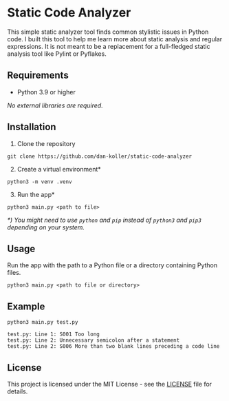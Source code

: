 # Static Code Analyzer

This simple static analyzer tool finds common stylistic issues in Python code. I built this tool to help me learn more about static analysis and regular expressions. It is not meant to be a replacement for a full-fledged static analysis tool like Pylint or Pyflakes.

## Requirements

-   Python 3.9 or higher

_No external libraries are required._

## Installation

1. Clone the repository

```shell
git clone https://github.com/dan-koller/static-code-analyzer
```

2. Create a virtual environment\*

```shell
python3 -m venv .venv
```

3. Run the app\*

```shell
python3 main.py <path to file>
```

_\*) You might need to use `python` and `pip` instead of `python3` and `pip3` depending on your system._

## Usage

Run the app with the path to a Python file or a directory containing Python files.

```shell
python3 main.py <path to file or directory>
```

## Example

```shell
python3 main.py test.py
```

```shell
test.py: Line 1: S001 Too long
test.py: Line 2: Unnecessary semicolon after a statement
test.py: Line 2: S006 More than two blank lines preceding a code line
```

## License

This project is licensed under the MIT License - see the [LICENSE](LICENSE) file for details.
